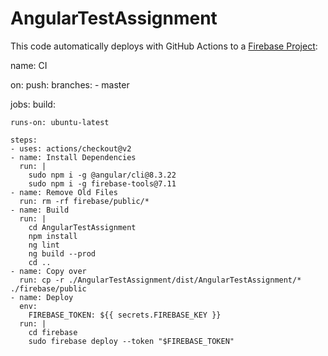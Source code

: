 # AngularTestAssignment

This code automatically deploys with GitHub Actions to a [Firebase Project](https://angulartestassignment.web.app):

name: CI

on:
  push:
    branches: 
      - master

jobs:
  build:

    runs-on: ubuntu-latest

    steps:
    - uses: actions/checkout@v2
    - name: Install Dependencies
      run: |
        sudo npm i -g @angular/cli@8.3.22
        sudo npm i -g firebase-tools@7.11
    - name: Remove Old Files
      run: rm -rf firebase/public/*
    - name: Build
      run: |
        cd AngularTestAssignment
        npm install
        ng lint
        ng build --prod
        cd ..
    - name: Copy over
      run: cp -r ./AngularTestAssignment/dist/AngularTestAssignment/* ./firebase/public
    - name: Deploy
      env:
        FIREBASE_TOKEN: ${{ secrets.FIREBASE_KEY }}
      run: |
        cd firebase
        sudo firebase deploy --token "$FIREBASE_TOKEN"
